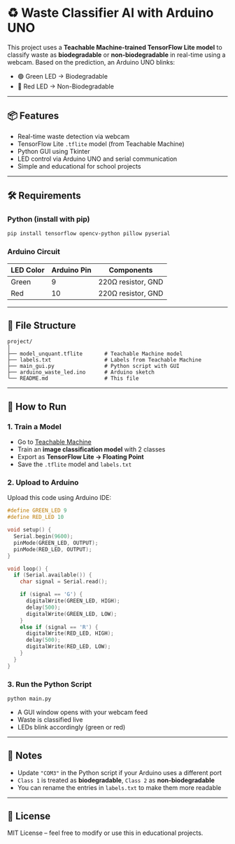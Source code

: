 
# ♻️ Waste Classifier AI with Arduino UNO

This project uses a **Teachable Machine-trained TensorFlow Lite model** to classify waste as **biodegradable** or **non-biodegradable** in real-time using a webcam. Based on the prediction, an Arduino UNO blinks:

- 🟢 Green LED → Biodegradable
- 🔴 Red LED → Non-Biodegradable

---

## 📦 Features

- Real-time waste detection via webcam
- TensorFlow Lite `.tflite` model (from Teachable Machine)
- Python GUI using Tkinter
- LED control via Arduino UNO and serial communication
- Simple and educational for school projects

---

## 🛠️ Requirements

### Python (install with pip)

```bash
pip install tensorflow opencv-python pillow pyserial
````

### Arduino Circuit

| LED Color | Arduino Pin | Components         |
| --------- | ----------- | ------------------ |
| Green     | 9           | 220Ω resistor, GND |
| Red       | 10          | 220Ω resistor, GND |

---

## 📁 File Structure

```
project/
│
├── model_unquant.tflite       # Teachable Machine model
├── labels.txt                 # Labels from Teachable Machine
├── main_gui.py                # Python script with GUI
├── arduino_waste_led.ino      # Arduino sketch
└── README.md                  # This file
```

---

## 🚀 How to Run

### 1. Train a Model

* Go to [Teachable Machine](https://teachablemachine.withgoogle.com/)
* Train an **image classification model** with 2 classes
* Export as **TensorFlow Lite → Floating Point**
* Save the `.tflite` model and `labels.txt`

### 2. Upload to Arduino

Upload this code using Arduino IDE:

```cpp
#define GREEN_LED 9
#define RED_LED 10

void setup() {
  Serial.begin(9600);
  pinMode(GREEN_LED, OUTPUT);
  pinMode(RED_LED, OUTPUT);
}

void loop() {
  if (Serial.available()) {
    char signal = Serial.read();

    if (signal == 'G') {
      digitalWrite(GREEN_LED, HIGH);
      delay(500);
      digitalWrite(GREEN_LED, LOW);
    }
    else if (signal == 'R') {
      digitalWrite(RED_LED, HIGH);
      delay(500);
      digitalWrite(RED_LED, LOW);
    }
  }
}
```

### 3. Run the Python Script

```bash
python main.py
```

* A GUI window opens with your webcam feed
* Waste is classified live
* LEDs blink accordingly (green or red)

---

## 🧠 Notes

* Update `"COM3"` in the Python script if your Arduino uses a different port
* `Class 1` is treated as **biodegradable**, `Class 2` as **non-biodegradable**
* You can rename the entries in `labels.txt` to make them more readable

---

## 📄 License

MIT License – feel free to modify or use this in educational projects.



